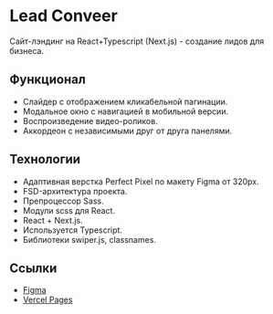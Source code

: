 # Lead Conveer

Сайт-лэндинг на React+Typescript (Next.js) - создание лидов для бизнеса.

## Функционал

- Слайдер с отображением кликабельной пагинации.
- Модальное окно с навигацией в мобильной версии.
- Воспроизведение видео-роликов.
- Аккордеон с независимыми друг от друга панелями.

## Технологии

- Адаптивная верстка Perfect Pixel по макету Figma от 320px.
- FSD-архитектура проекта.
- Препроцессор Sass.
- Модули scss для React.
- React + Next.js.
- Используется Typescript.
- Библиотеки swiper.js, classnames.

## Ссылки

- [Figma](https://www.figma.com/design/yL9tV4s0ZZAmBksnR79yWV/Work?node-id=5-70&t=2pzTApqAraH4fYgj-1)
- [Vercel Pages](https://oleg-kuzmin.github.io/leadconveer)
